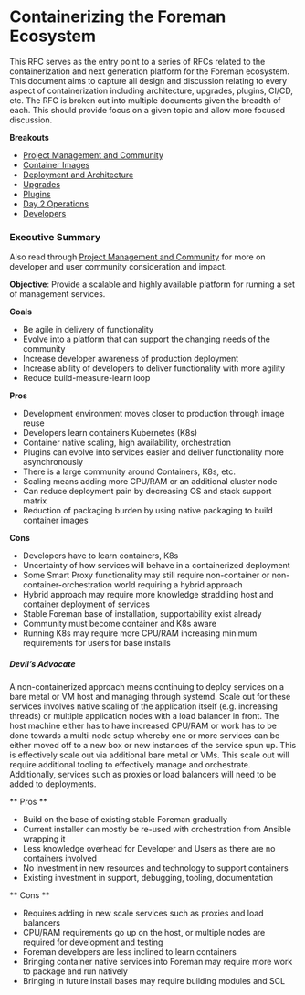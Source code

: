 # Containerizing the Foreman Ecosystem

This RFC serves as the entry point to a series of RFCs related to the containerization and next generation platform for the Foreman ecosystem. This document aims to capture all design and discussion relating to every aspect of containerization including architecture, upgrades, plugins, CI/CD, etc. The RFC is broken out into multiple documents given the breadth of each. This should provide focus on a given topic and allow more focused discussion.

**Breakouts**

 * [Project Management and Community](./project_management.md)
 * [Container Images](./container_images.md)
 * [Deployment and Architecture](./deployment.md)
 * [Upgrades](./upgrades.md)
 * [Plugins](./plugins.md)
 * [Day 2 Operations](./day_2_operations.md)
 * [Developers](./developers.md)


### Executive Summary

Also read through [Project Management and Community](./project_management.md) for more on developer and user community consideration and impact.

**Objective**: Provide a scalable and highly available platform for running a set of management services.

**Goals**

 * Be agile in delivery of functionality
 * Evolve into a platform that can support the changing needs of the community
 * Increase developer awareness of production deployment
 * Increase ability of developers to deliver functionality with more agility
 * Reduce build-measure-learn loop

**Pros**

 * Development environment moves closer to production through image reuse
 * Developers learn containers Kubernetes (K8s)
 * Container native scaling, high availability, orchestration
 * Plugins can evolve into services easier and deliver functionality more asynchronously
 * There is a large community around Containers, K8s, etc.
 * Scaling means adding more CPU/RAM or an additional cluster node
 * Can reduce deployment pain by decreasing OS and stack support matrix
 * Reduction of packaging burden by using native packaging to build container images

**Cons**

 * Developers have to learn containers, K8s
 * Uncertainty of how services will behave in a containerized deployment
 * Some Smart Proxy functionality may still require non-container or non-container-orchestration world requiring a hybrid approach
 * Hybrid approach may require more knowledge straddling host and container deployment of services
 * Stable Foreman base of installation, supportability exist already
 * Community must become container and K8s aware
 * Running K8s may require more CPU/RAM increasing minimum requirements for users for base installs

##### Devil’s Advocate

A non-containerized approach means continuing to deploy services on a bare metal or VM host and managing through systemd. Scale out for these services involves native scaling of the application itself (e.g. increasing threads) or multiple application nodes with a load balancer in front. The host machine either has to have increased CPU/RAM or work has to be done towards a multi-node setup whereby one or more services can be either moved off to a new box or new instances of the service spun up. This is effectively scale out via additional bare metal or VMs. This scale out will require additional tooling to effectively manage and orchestrate. Additionally, services such as proxies or load balancers will need to be added to deployments.

** Pros **

 * Build on the base of existing stable Foreman gradually
 * Current installer can mostly be re-used with orchestration from Ansible wrapping it
 * Less knowledge overhead for Developer and Users as there are no containers involved
 * No investment in new resources and technology to support containers
 * Existing investment in support, debugging, tooling, documentation

** Cons **

 * Requires adding in new scale services such as proxies and load balancers
 * CPU/RAM requirements go up on the host, or multiple nodes are required for development and testing
 * Foreman developers are less inclined to learn containers
 * Bringing container native services into Foreman may require more work to package and run natively
 * Bringing in future install bases may require building modules and SCL
